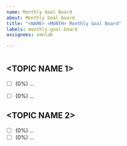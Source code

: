 ```yaml
---
name: Monthly Goal Board
about: Monthly Goal board
title: "<NAME> <MONTH> Monthly Goal Board"
labels: monthly-goal-board
assignees: xmnlab

---
```


# <MENTEE-NAME> <MONTH-NAME>

<!-- 
List your goals for this month below. You can edit until the last day of the month. At the end of the month edit each goal, setting if it is already done or how much it is complete (eg. - [] (70%) Study django).
-->

## <TOPIC NAME 1>

- [ ] (0%) ...
- [ ] (0%) ...


## <TOPIC NAME 2>

- [ ] (0%) ...
- [ ] (0%) ...
